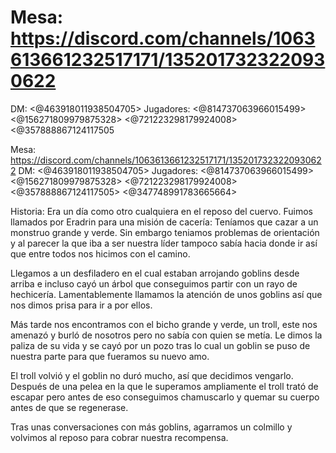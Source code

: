 # Mesa: https://discord.com/channels/1063613661232517171/1352017323220930622 
DM: <@463918011938504705> 
Jugadores: <@814737063966015499> <@156271809979875328> <@721223298179924008> <@357888867124117505

Mesa: https://discord.com/channels/1063613661232517171/1352017323220930622 
DM: <@463918011938504705> 
Jugadores: <@814737063966015499> <@156271809979875328> <@721223298179924008> <@357888867124117505> <@347748991783665664> 

Historia: Era un día como otro cualquiera en el reposo del cuervo. Fuimos llamados por Eradrin para una misión de cacería: Teníamos que cazar a un monstruo grande y verde. Sin embargo teniamos problemas de orientación y al parecer la que iba a ser nuestra líder tampoco sabía hacia donde ir así que entre todos nos hicimos con el camino.

Llegamos a un desfiladero en el cual estaban arrojando goblins desde arriba e incluso cayó un árbol que conseguimos partir con un rayo de hechicería. Lamentablemente llamamos la atención de unos goblins así que nos dimos prisa para ir a por ellos.

Más tarde nos encontramos con el bicho grande y verde, un troll, este nos amenazó y burló de nosotros pero no sabía con quien se metía. Le dimos la paliza de su vida y se cayó por un pozo tras lo cual un goblin se puso de nuestra parte para que fueramos su nuevo amo.

El troll volvió y el goblin no duró mucho, así que decidimos vengarlo. Después de una pelea en la que le superamos ampliamente el troll trató de escapar pero antes de eso conseguimos chamuscarlo y quemar su cuerpo antes de que se regenerase. 

Tras unas conversaciones con más goblins, agarramos un colmillo y volvimos al reposo para cobrar nuestra recompensa.

